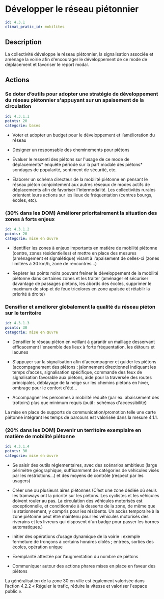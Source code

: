 # Développer le réseau piétonnier
```yaml
id: 4.3.1
climat_pratic_id: mobilites
```
## Description
La collectivité développe le réseau piétonnier, la signalisation associée et aménage la voirie afin d'encourager le développement de ce mode de déplacement et favoriser le report modal.



## Actions
### Se doter d’outils pour adopter une stratégie de développement du réseau piétonnier s'appuyant sur un apaisement de la circulation
```yaml
id: 4.3.1.1
points: 20
categorie: bases
```
- Voter et adopter un budget pour le développement et l’amélioration du réseau

- Désigner un responsable des cheminements pour piétons

- Évaluer le ressenti des piétons sur l'usage de ce mode de déplacements* enquête période sur la part modale des piétons* sondages de popularité, sentiment de sécurité, etc.

- Élaborer un schéma directeur de la mobilité piétonne en pensant le réseau piéton conjointement aux autres réseaux de modes actifs de déplacements afin de favoriser l'intermodalité. Les collectivités rurales orientent leurs actions sur les lieux de fréquentation (centres bourgs, écoles, etc).




### (30% dans les DOM) Améliorer prioritairement la situation des zones à forts enjeux
```yaml
id: 4.3.1.2
points: 20
categorie: mise en œuvre
```
- Identifier les zones à enjeux importants en matière de mobilité piétonne (centre, zones résidentielles) et mettre en place des mesures (aménagement et signalétique) visant à l'apaisement de celles-ci (zones limitées à 30 km/h, zone de rencontres…)

- Repérer les points noirs pouvant freiner le développement de la mobilité piétonne dans certaines zones et les traiter (aménager et sécuriser davantage de passages piétons, les abords des écoles, supprimer le maximum de stop et de feux tricolores en zone apaisée et rétablir la priorité à droite)




### Densifier et améliorer globalement la qualité du réseau piéton sur le territoire
```yaml
id: 4.3.1.3
points: 30
categorie: mise en œuvre
```
- Densifier le réseau piéton en veillant à garantir un maillage desservant efficacement l'ensemble des lieux à forte fréquentation, les détours et lacunes

- S'appuyer sur la signalisation afin d'accompagner et guider les piétons (accompagnement des piétons : jalonnement directionnel indiquant les temps d’accès, signalisation spécifique, commande des feux de signalisation favorable aux piétons, aide pour la traversée des routes principales, déblayage de la neige sur les chemins piétons en hiver, ombrage pour le confort d'été...

- Accompagner les personnes à mobilité réduite (par ex. abaissement des trottoirs) plus que minimum requis (outil : schémas d'accessibilité)

La mise en place de supports de communication/promotion telle une carte piétonne intégrant les temps de parcours est valorisée dans la mesure 4.1.1.




### (20% dans les DOM) Devenir un territoire exemplaire en matière de mobilité piétonne
```yaml
id: 4.3.1.4
points: 30
categorie: mise en œuvre
```
- Se saisir des outils réglementaires, avec des scénarios ambitieux (large périmètre géographique, suffisamment de catégories de véhicules visés par les restrictions…) et des moyens de contrôle (respect par les usagers)

- Créer une ou plusieurs aires piétonnes (C’est une zone dédiée où seuls les tramways ont la priorité sur les piétons. Les cyclistes et les véhicules doivent rouler au pas. La circulation des véhicules motorisés est exceptionnelle, et conditionnée à la desserte de la zone, de même que le stationnement, y compris pour les résidents. Un accès temporaire à la zone piétonne peut être maintenu pour les véhicules motorisés des riverains et les livreurs qui disposent d'un badge pour passer les bornes automatiques.)

- initier des opérations d’usage dynamique de la voirie : exemple fermeture de tronçons à certains horaires ciblés ; entrées, sorties des écoles, opération  unique

- Exemplarité attestée par l’augmentation du nombre de piétons

- Communiquer autour des actions phares mises en place en faveur des piétons

La généralisation de la zone 30 en ville est également valorisée dans l’action 4.2.2 « Réguler le trafic, réduire la vitesse et valoriser l'espace public ».



